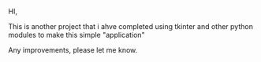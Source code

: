 HI,

This is another project that i ahve completed using tkinter and other python modules to make this simple "application"

Any improvements, please let me know.
